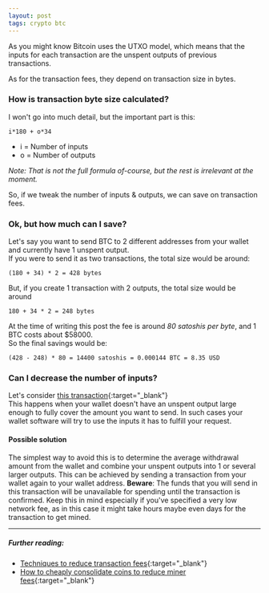 ```yaml
---
layout: post
tags: crypto btc
---
```


As you might know Bitcoin uses the UTXO model, which means that the inputs for each transaction are the unspent outputs of previous transactions.

As for the transaction fees, they depend on transaction size in bytes.

### How is transaction byte size calculated?
I won't go into much detail, but the important part is this:
```
i*180 + o*34
```
* i = Number of inputs
* o = Number of outputs

_Note: That is not the full formula of-course, but the rest is irrelevant at the moment._

So, if we tweak the number of inputs & outputs, we can save on transaction fees.

### Ok, but how much can I save?
Let's say you want to send BTC to 2 different addresses from your wallet and currently have 1 unspent output.  
If you were to send it as two transactions, the total size would be around: 
```
(180 + 34) * 2 = 428 bytes
```

But, if you create 1 transaction with 2 outputs, the total size would be around 
```
180 + 34 * 2 = 248 bytes
```
At the time of writing this post the fee is around *80 satoshis per byte*, and 1 BTC costs about $58000.  
So the final savings would be:
```
(428 - 248) * 80 = 14400 satoshis = 0.000144 BTC = 8.35 USD
```

### Can I decrease the number of inputs?
Let's consider [this transaction](https://blockchair.com/bitcoin/transaction/5519fee8179e790d04ab17bb1de7cad766cdf32eba170bfe8e7c18fcf34d9367){:target="_blank"}  
This happens when your wallet doesn't have an unspent output large enough to fully cover the amount you want to send. In such cases your wallet software will try to use the inputs it has to fulfill your request.

#### Possible solution
The simplest way to avoid this is to determine the average withdrawal amount from the wallet and combine your unspent outputs into 1 or several larger outputs.
This can be achieved by sending a transaction from your wallet again to your wallet address. **Beware**: The funds that you will send in this transaction will be unavailable for spending until the transaction is confirmed. Keep this in mind especially if you've specified a very low network fee, as in this case it might take hours maybe even days for the transaction to get mined.

---
##### Further reading:
* [Techniques to reduce transaction fees](https://en.bitcoin.it/wiki/Techniques_to_reduce_transaction_fees){:target="_blank"}
* [How to cheaply consolidate coins to reduce miner fees](https://en.bitcoin.it/wiki/How_to_cheaply_consolidate_coins_to_reduce_miner_fees){:target="_blank"}
